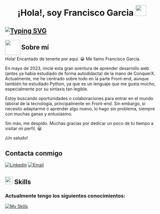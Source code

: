 <h1 align="center"><b>¡Hola!, soy Francisco Garcia </b><img src="https://media.giphy.com/media/hvRJCLFzcasrR4ia7z/giphy.gif" width="35"></h1>

## [![Typing SVG](https://readme-typing-svg.demolab.com/?lines=Estudiante+desarrollo+FullStack)](https://git.io/typing-svg)

<img align="left" src = "https://user-images.githubusercontent.com/63050133/156777293-72a6e681-2582-4a9d-ad92-09d1181d47c7.gif" width = 50px height=50px> 

## Sobre mí
Hola! Encantado de tenerte por aquí. 😀 Me llamo Francisco García.

En mayo de 2023, inicié esta gran aventura de aprender desarrollo web (antes ya había estudiado de forma autodidacta) de la mano de ConquerX. Actualmente, me he centrado sobre todo en la parte Front-end, aunque también he estudiado Python, ya que es un lenguaje que me gusta mucho, especialmente por su sintaxis tan legible.

Estoy buscando oportunidades o colaboraciones para entrar en el mundo laboral de la tecnología, principalmente en Front-end. Sin embargo, si necesito adaptarme o aprender algo nuevo, lo hago sin problema, siempre con muchas ganas y entusiasmo.

Sin más, me despido. Muchas gracias por dedicar un poco de tu tiempo a visitar mi perfil. 😀

¡Un saludo!

## Contacta conmigo

[![Linkedin](https://img.shields.io/badge/-LinkedIn-blue?style=flat&logo=Linkedin&logoColor=white)](https://www.linkedin.com/in/francisco-garcía-lópez-0314642b9) [![Email](https://img.shields.io/badge/-Gmail-black?style=flat&logo=Gmail&logoColor=white)](mailto:frangarcia3021@gmail.com)

## <img src="https://media2.giphy.com/media/QssGEmpkyEOhBCb7e1/giphy.gif?cid=ecf05e47a0n3gi1bfqntqmob8g9aid1oyj2wr3ds3mg700bl&rid=giphy.gif" width ="25"><b> Skills</b>
### Actualmente tengo los siguientes conocimientos:
[![My Skills](https://skillicons.dev/icons?i=js,html,css,git,github,python)](https://skillicons.dev)

